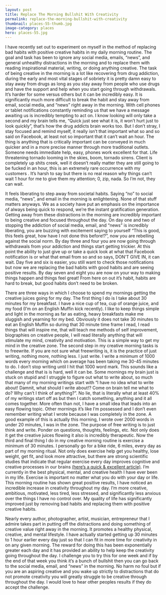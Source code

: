 ```yaml
---
layout: post
title: Replace The Morning Bullshit With Creativity
permalink: replace-the-morning-bullshit-with-creativity
thumbnail: places-55-thumb.jpg
image-category: places
hero: places-55.jpg
---
```



I have recently set out to experiment on myself in the method of replacing bad habits with positive creative habits in my daily morning routine. The goal and task has been to ignore any social media, emails, “news”, and general unhealthy distractions in the morning and to replace them with reading inspirational material, writing, or doing anything creative. The task of being creative in the morning is a lot like recovering from drug addiction, during the early and most vital stages of sobriety it is pretty damn easy to stay away from drugs as long as you stay away from people who use drugs and have the support and help when you start going through withdrawals. It’s harder for some versus others but it can be incredibly easy. It is significantly much more difficult to break the habit and stay away from email, social media, and “news” right away in the morning. With cell phones or tablet notifications constantly reminding us that we have a message awaiting us is incredibly tempting to act on. I know looking will only take a second and my brain tells me, “Quick just see what it is, it won’t hurt just to look quickly”, that’s how the drug addicts brain works too. But I don’t stray, I stay focused and remind myself, it really isn’t that important what so and so said on Facebook, at least not so important that it can’t wait an hour. The thing is anything that is critically important can be conveyed in much quicker and in a more precise manner through more traditional outlets. Someone needs immediate help, easy, phones work excellent for that. Life threatening tornado looming in the skies, boom, tornado sirens. Client is completely up shits creek, well it doesn’t really matter they are still going to be fucked in an hour, this is an extremely rare occurrence with my customers . It’s harsh to say but there is no real reason why things can’t wait 1 hour for me to give them my attention; 0, zip, nada. So I’m not, they can wait.

It feels liberating to step away from societal habits. Saying “no” to social media, “news”, and email in the morning is enlightening. None of that stuff matters anyways. We as a society have put an emphasis on the importance of always being quick to respond, we’re the instant gratification generation. Getting away from these distractions in the morning are incredibly important to being creative and focused throughout the day. On day one and two of stopping the addiction of social media, email, and “news” is incredibly liberating, you are buzzing with excitement saying to yourself “This is good, this feels great, how have I not done this before!?”, now you are rebelling against the social norm. By day three and four you are now going through withdrawals from your addiction and things start getting trickier. At this point the ability to just give up or take a quick look at what that Facebook notification is or what that email from so and so says, DON’T GIVE IN, it can wait. Day five and six is easier, you still want to check those notifications but now we are replacing the bad habits with good habits and are seeing positive results. By day seven and eight you are now on your way to making things happen and things feel great! From here on out it’s habit, habits are hard to break, but good habits don’t need to be broken.

There are three ways in which I choose to spend my mornings getting the creative juices going for my day. The first thing I do is I take about 30 minutes for my breakfast. I have a nice cup of tea, cup of orange juice, and my food (I’m on an English Muffin kick recently). I like to keep things simple and light in the morning as far as eating, heavy breakfasts make me sluggish and yearning for my bed. Obviously it does not take 30 minutes to eat an English Muffin so during that 30 minute time frame I read, I read things that will inspire me, that will teach me methods of self improvement, biographies on creative people, I will read literally anything that will stimulate my mind, creativity and motivation. This is a simple way to get my mind in the creative zone. The second step in my creative morning tasks is to freewrite. If you are not sure what freewriting is, it is the practice of just writing, nothing more, nothing less. I just write. I write a minimum of 1000 words every morning which on average has been taking me 30-45 minutes to do. I don’t stop writing until I hit that 1000 word mark. This sounds like a challenge and that is is hard, well it can be. Some mornings my brain just is stuck on stupid and I struggle to figure out what to write about, so much that many of my morning writings start with “I have no idea what to write about! Damnit, what should I write about!? Come on brain tell me what to do? Why can’t I think of anything?”. No lie, that is literally what at least 40% of my writings start off as but then I catch something, anything and it all comes together. More often than not, I have a small idea that leads into an easy flowing topic. Other mornings it’s like I’m possessed and I don’t even remember writing what I wrote because I was completely in the zone. A good example of this is actually this morning, I wrote over 2000 words in under 20 minutes, I was in the zone. The purpose of free writing is to just think and write. Ponder on questions, thoughts, feelings, etc. Not only does it get the creative juices flowing it also is incredibly therapeutic. Now the third and final thing I do in my creative morning routine is exercise a minimum of 30 minutes. I personally go for a bike ride, 6 miles, every day as part of my morning ritual. Not only does exercise help get you healthy, lose weight, get fit, and look more attractive, but there are strong scientific studies that indicate that regular exercise every day improves cognitive and creative processes in our brains [(here’s a quick & excellent article)](http://www.fastcompany.com/1783263/creative-brain-exercise). I’m currently in the best physical, mental, and creative health I have ever been in my life. Exercise is important no matter what you do with your day or life. This morning routine has shown great positive results, I have noticed an incredible increase in creativity throughout my day. I’m more creative, ambitious, motivated, less tired, less stressed, and significantly less anxious over the things I have no control over. My quality of life has significantly improved just by removing bad habits and replacing them with positive creative habits.

Nearly every author, photographer, artist, musician, entrepreneur that I admire takes part in putting off the distractions and doing something of creative value right away in the morning. It promotes a healthy physical, creative, and mental lifestyle. I have actually started getting up 30 minutes to 1 hour earlier every day just so that I can fit in more time for creativity in on any given morning. The reward for doing this has been exponentially greater each day and it has provided an ability to help keep the creativity going throughout the day. I challenge you to try this for one week and if by the end of that week you think it’s a bunch of bullshit then you can go back to the social media, email, and “news” in the morning. No harm no foul but if you are an aspiring creative and you wake up strictly to distractions that do not promote creativity you will greatly struggle to be creative through throughout the day. I would love to hear other peoples results if they do accept the challenge.
